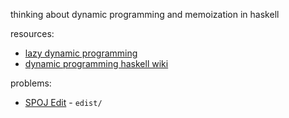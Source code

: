 thinking about dynamic programming and memoization in haskell

resources:
- [lazy dynamic programming](https://jelv.is/blog/Lazy-Dynamic-Programming/)
- [dynamic programming haskell
  wiki](https://wiki.haskell.org/Dynamic_programming_example)

problems:
- [SPOJ Edit](https://www.spoj.com/problems/EDIST/) - `edist/`
